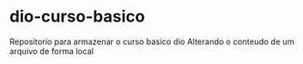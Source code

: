 # dio-curso-basico
Repositorio para armazenar o curso basico dio
Alterando o conteudo de um arquivo de forma local
